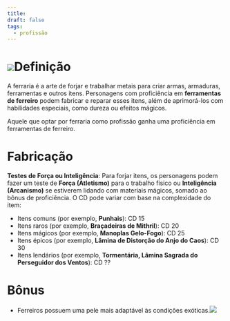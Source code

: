 ```yaml
---
title: 
draft: false
tags:
  - profissão
---
```

# ![](k3acqhf3.bmp)Definição
A ferraria é a arte de forjar e trabalhar metais para criar armas, armaduras, ferramentas e outros itens. Personagens com proficiência em **ferramentas de ferreiro** podem fabricar e reparar esses itens, além de aprimorá-los com habilidades especiais, como dureza ou efeitos mágicos.

Aquele que optar por ferraria como profissão ganha uma proficiência em ferramentas de ferreiro.
# Fabricação
**Testes de Força ou Inteligência**: Para forjar itens, os personagens podem fazer um teste de **Força (Atletismo)** para o trabalho físico ou **Inteligência (Arcanismo)** se estiverem lidando com materiais mágicos, somado ao bônus de proficiência. O CD pode variar com base na complexidade do item:
- Itens comuns (por exemplo, **Punhais**): CD 15
- Itens raros (por exemplo, **Braçadeiras de Mithril**): CD 20
- Itens mágicos (por exemplo, **Manoplas Gelo-Fogo**): CD 25
- Itens épicos (por exemplo, **Lâmina de Distorção do Anjo do Caos**): CD 30
- Itens lendários (por exemplo, **Tormentária, Lâmina Sagrada do Perseguidor dos Ventos**): CD ??
# Bônus
- Ferreiros possuem uma pele mais adaptável às condições exóticas.![](6vvfdll1.bmp)